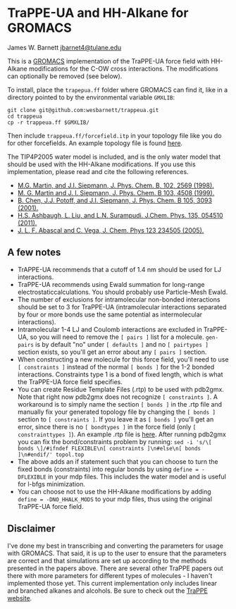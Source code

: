 # TraPPE-UA and HH-Alkane for GROMACS

James W. Barnett
jbarnet4@tulane.edu

This is a [GROMACS](http://www.gromacs.org) implementation of the TraPPE-UA
force field with HH-Alkane modifications for the C-OW cross interactions. The
modifications can optionally be removed (see below). 

To install, place the `trapepua.ff` folder where GROMACS can find it, like in
a directory pointed to by the environmental variable `GMXLIB`:

    git clone git@github.com:wesbarnett/trappeua.git
    cd trappeua
    cp -r trappeua.ff $GMXLIB/

Then include `trappeua.ff/forcefield.itp` in your topology file like you do for other
forcefields. An example topology file is found
[here](https://gist.github.com/wesbarnett/479925865f9575464165).

The TIP4P2005 water model is included, and is the only water model that should
be used with the HH-Alkane modifications. If you use this implementation, please
read and cite the following references.

* [M.G. Martin, and J.I. Siepmann, J. Phys. Chem. B, 102, 2569 (1998).](http://dx.doi.org/10.1021/jp972543+)
* [M. G. Martin and J. I. Siepmann, J. Phys. Chem. B 103, 4508 (1999).](http://dx.doi.org/10.1021/jp984742e)
* [B. Chen, J.J. Potoff, and J.I.  Siepmann, J. Phys. Chem. B 105, 3093 (2001).](http://dx.doi.org/10.1021/jp003882x)
* [H.S. Ashbaugh, L. Liu, and L.N. Surampudi. J.Chem. Phys. 135, 054510 (2011).](http://dx.doi.org/10.1063/1.3623267)
* [J. L. F. Abascal and C. Vega, J. Chem. Phys 123 234505 (2005).](http://dx.doi.org/10.1063/1.2121687)

## A few notes

* TrAPPE-UA recommends that a cutoff of 1.4 nm should be used for LJ interactions.
* TraPPE-UA recommends using Ewald summation for long-range
electrostaticcalculations. You should probably use Particle-Mesh Ewald.
* The number of exclusions for intramolecular non-bonded interactions should be
  set to 3 for TraPPE-UA (intramolecular interactions separated by four or more
bonds use the same potential as intermolecular interactions).
* Intramolecular 1-4 LJ and Coulomb interactions are excluded in TraPPE-UA, so
  you will need to remove the `[ pairs ]` list for a molecule. `gen-pairs` is by
default "no" under `[ defaults ]` and no `[ pairtypes ]` section exists, so
you'll get an error about any `[ pairs ]` section.
* When constructing a new molecule for this force field, you'll need to use `[
  constraints ]` instead of the normal `[ bonds ]` for the 1-2 bonded
interactions.  Constraints type 1 is a bond of fixed length, which is what the
TraPPE-UA force field specifies.
* You can create Residue Template Files (.rtp) to be used with pdb2gmx. Note that
right now pdb2gmx does not recognize `[ constraints ]`. A workaround is to
simply name the section `[ bonds ]` in the .rtp file and manually fix your
generated topology file by changing the `[ bonds ]` section to `[ constraints
]`. If you leave it as `[ bonds ]` you'll get an error, since there is no `[
bondtypes ]` in the force field (only `[ constrainttypes ]`). An example .rtp
file is [here](https://gist.github.com/wesbarnett/57c82cff11f2717e2032). After
running pdb2gmx you can fix the bond/constraints problem by running: `sed -i 's/\[ bonds \]/#ifndef FLEXIBLE\n[ constraints ]\n#else\n[ bonds ]\n#endif/' topol.top`
* The above adds an if statement such that you can choose to turn the fixed bonds
(constraints) into regular bonds by using `define = -DFLEXIBLE` in your mdp
files. This includes the water model and is useful for
l-bfgs minimization.
* You can choose not to use the HH-Alkane modifications by adding `define =
-DNO_HHALK_MODS` to your mdp files, thus using the original TraPPE-UA force
field.

## Disclaimer

I've done my best in transcribing and converting the parameters for usage with
GROMACS. That said, it is up to the user to ensure that the parameters are
correct and that simulations are set up according to the methods presented in
the papers above. There are several other TraPPE papers out there with more
parameters for different types of molecules - I haven't implemented those yet.
This current implementation only includes linear and branched alkanes and
alcohols. Be sure to check out the [TraPPE website](http://siepmann6.chem.umn.edu/trappe/index.php).
